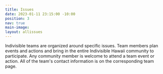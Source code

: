 ```yaml
---
title: Issues
date: 2023-01-11 23:15:00 -10:00
position: 3
nav: true
main-image: 
layout: allissues
---
```


Indivisible teams are organized around specific issues. Team members plan events and actions and bring in the entire Indivisible Hawaii community to participate. Any community member is welcome to attend a team event or action. All of the team's contact information is on the corresponding team page. 

